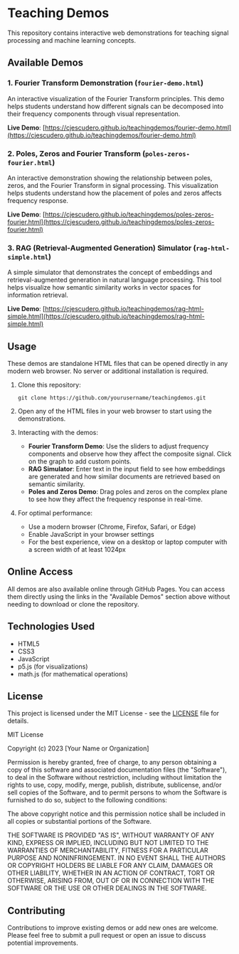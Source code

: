 # Teaching Demos

This repository contains interactive web demonstrations for teaching signal processing and machine learning concepts.

## Available Demos

### 1. Fourier Transform Demonstration (`fourier-demo.html`)
An interactive visualization of the Fourier Transform principles. This demo helps students understand how different signals can be decomposed into their frequency components through visual representation.

**Live Demo**: [https://cjescudero.github.io/teachingdemos/fourier-demo.html](https://cjescudero.github.io/teachingdemos/fourier-demo.html)

### 2. Poles, Zeros and Fourier Transform (`poles-zeros-fourier.html`)
An interactive demonstration showing the relationship between poles, zeros, and the Fourier Transform in signal processing. This visualization helps students understand how the placement of poles and zeros affects frequency response.

**Live Demo**: [https://cjescudero.github.io/teachingdemos/poles-zeros-fourier.html](https://cjescudero.github.io/teachingdemos/poles-zeros-fourier.html)

### 3. RAG (Retrieval-Augmented Generation) Simulator (`rag-html-simple.html`)
A simple simulator that demonstrates the concept of embeddings and retrieval-augmented generation in natural language processing. This tool helps visualize how semantic similarity works in vector spaces for information retrieval.

**Live Demo**: [https://cjescudero.github.io/teachingdemos/rag-html-simple.html](https://cjescudero.github.io/teachingdemos/rag-html-simple.html)

## Usage

These demos are standalone HTML files that can be opened directly in any modern web browser. No server or additional installation is required.

1. Clone this repository:
   ```
   git clone https://github.com/yourusername/teachingdemos.git
   ```

2. Open any of the HTML files in your web browser to start using the demonstrations.

3. Interacting with the demos:
   - **Fourier Transform Demo**: Use the sliders to adjust frequency components and observe how they affect the composite signal. Click on the graph to add custom points.
   - **RAG Simulator**: Enter text in the input field to see how embeddings are generated and how similar documents are retrieved based on semantic similarity.
   - **Poles and Zeros Demo**: Drag poles and zeros on the complex plane to see how they affect the frequency response in real-time.

4. For optimal performance:
   - Use a modern browser (Chrome, Firefox, Safari, or Edge)
   - Enable JavaScript in your browser settings
   - For the best experience, view on a desktop or laptop computer with a screen width of at least 1024px

## Online Access

All demos are also available online through GitHub Pages. You can access them directly using the links in the "Available Demos" section above without needing to download or clone the repository.

## Technologies Used

- HTML5
- CSS3
- JavaScript
- p5.js (for visualizations)
- math.js (for mathematical operations)

## License

This project is licensed under the MIT License - see the [LICENSE](LICENSE) file for details.

MIT License

Copyright (c) 2023 [Your Name or Organization]

Permission is hereby granted, free of charge, to any person obtaining a copy
of this software and associated documentation files (the "Software"), to deal
in the Software without restriction, including without limitation the rights
to use, copy, modify, merge, publish, distribute, sublicense, and/or sell
copies of the Software, and to permit persons to whom the Software is
furnished to do so, subject to the following conditions:

The above copyright notice and this permission notice shall be included in all
copies or substantial portions of the Software.

THE SOFTWARE IS PROVIDED "AS IS", WITHOUT WARRANTY OF ANY KIND, EXPRESS OR
IMPLIED, INCLUDING BUT NOT LIMITED TO THE WARRANTIES OF MERCHANTABILITY,
FITNESS FOR A PARTICULAR PURPOSE AND NONINFRINGEMENT. IN NO EVENT SHALL THE
AUTHORS OR COPYRIGHT HOLDERS BE LIABLE FOR ANY CLAIM, DAMAGES OR OTHER
LIABILITY, WHETHER IN AN ACTION OF CONTRACT, TORT OR OTHERWISE, ARISING FROM,
OUT OF OR IN CONNECTION WITH THE SOFTWARE OR THE USE OR OTHER DEALINGS IN THE
SOFTWARE.

## Contributing

Contributions to improve existing demos or add new ones are welcome. Please feel free to submit a pull request or open an issue to discuss potential improvements.
